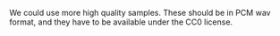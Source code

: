 




We could use more high quality samples. These should be in PCM wav format,
and they have to be available under the CC0 license.
